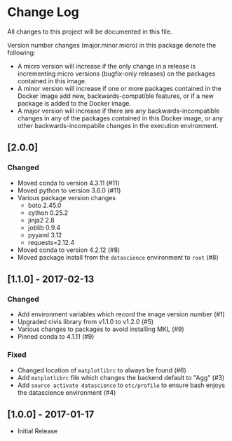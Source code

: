 # Change Log

All changes to this project will be documented in this file.

Version number changes (major.minor.micro) in this package denote the following:
- A micro version will increase if the only change in a release is incrementing micro versions (bugfix-only releases) on the packages contained in this image.
- A minor version will increase if one or more packages contained in the Docker image add new, backwards-compatible features, or if a new package is added to the Docker image.
- A major version will increase if there are any backwards-incompatible changes in any of the packages contained in this Docker image, or any other backwards-incompabile changes in the execution environment.

## [2.0.0]
### Changed
- Moved conda to version 4.3.11 (#11)
- Moved python to version 3.6.0 (#11)
- Various package version changes
    - boto 2.45.0
    - cython 0.25.2
    - jinja2 2.8
    - joblib 0.9.4
    - pyyaml 3.12
    - requests=2.12.4    
- Moved conda to version 4.2.12 (#8)
- Moved package install from the `datascience` environment to `root` (#8)

## [1.1.0] - 2017-02-13
### Changed
- Add environment variables which record the image version number (#1)
- Upgraded civis library from v1.1.0 to v1.2.0 (#5)
- Various changes to packages to avoid installing MKL (#9)
- Pinned conda to 4.1.11 (#9)

### Fixed
- Changed location of `matplotlibrc` to always be found (#6)
- Add `matplotlibrc` file which changes the backend default to "Agg" (#3)
- Add `source activate datascience` to `etc/profile` to ensure bash enjoys the datascience environment (#4)

## [1.0.0] - 2017-01-17

* Initial Release
